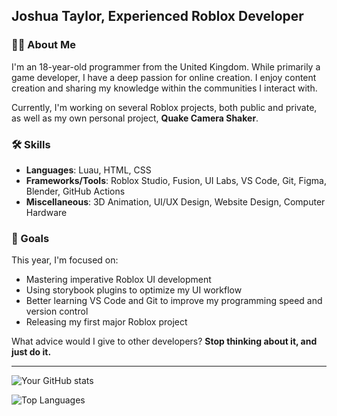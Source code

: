 ## Joshua Taylor, Experienced Roblox Developer
### 🧑‍💻 About Me
I'm an 18-year-old programmer from the United Kingdom. While primarily a game developer, I have a deep passion for online creation. I enjoy content creation and sharing my knowledge within the communities I interact with.

Currently, I'm working on several Roblox projects, both public and private, as well as my own personal project, **Quake Camera Shaker**.
### 🛠 Skills
- **Languages**: Luau, HTML, CSS
- **Frameworks/Tools**: Roblox Studio, Fusion, UI Labs, VS Code, Git, Figma, Blender, GitHub Actions
- **Miscellaneous**: 3D Animation, UI/UX Design, Website Design, Computer Hardware


### 🎯 Goals
This year, I'm focused on:
- Mastering imperative Roblox UI development
- Using storybook plugins to optimize my UI workflow
- Better learning VS Code and Git to improve my programming speed and version control
- Releasing my first major Roblox project

What advice would I give to other developers? **Stop thinking about it, and just do it.**

---

![Your GitHub stats](https://github-readme-stats.vercel.app/api?username=TaylorsRus&show_icons=true&theme=tokyonight)

![Top Languages](https://github-readme-stats.vercel.app/api/top-langs/?username=TaylorsRus&theme=tokyonight)
